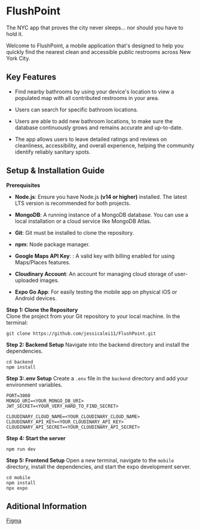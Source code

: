 # FlushPoint
The NYC app that proves the city never sleeps... nor should you have to hold it.

Welcome to FlushPoint, a mobile application that's designed to help you quickly find the nearest clean and accessible public restrooms across New York City. 

## Key Features
* Find nearby bathrooms by using your device's location to view a populated map with all contributed restrooms in your area.

* Users can search for specific bathroom locations.

* Users are able to add new bathroom locations, to make sure the database continuously grows and remains accurate and up-to-date.

* The app allows users to leave detailed ratings and reviews on cleanliness, accessibility, and overall experience, helping the community identify reliably sanitary spots.

## Setup & Installation Guide
**Prerequisites**
* **Node.js**: Ensure you have Node.js **(v14 or higher)** installed. The latest LTS version is recommended for both projects.

* **MongoDB**: A running instance of a MongoDB database. You can use a local installation or a cloud service like MongoDB Atlas.

* **Git**: Git must be installed to clone the repository.

* **npm**: Node package manager.

* **Google Maps API Key**: : A valid key with billing enabled for using Maps/Places features.

* **Cloudinary Account**: An account for managing cloud storage of user-uploaded images.

* **Expo Go App**: For easily testing the mobile app on physical iOS or Android devices.

**Step 1: Clone the Repository** <br>
Clone the project from your Git repository to your local machine. In the terminal:
```
git clone https://github.com/jessicalei11/FlushPoint.git
```
**Step 2: Backend Setup**
Navigate into the backend directory and install the dependencies.
```
cd backend 
npm install 
```

**Step 3:.env Setup**
Create a `.env` file in the `backend` directory and add your environment variables. 
```
PORT=3000
MONGO_URI=<YOUR_MONGO_DB_URI>
JWT_SECRET=<YOUR_VERY_HARD_TO_FIND_SECRET>

CLOUDINARY_CLOUD_NAME=<YOUR_CLOUDINARY_CLOUD_NAME>
CLOUDINARY_API_KEY=<YOUR_CLOUDINARY_API_KEY>
CLOUDINARY_API_SECRET=<YOUR_CLOUDINARY_API_SECRET>
```

**Step 4: Start the server**
```
npm run dev
```

**Step 5: Frontend Setup**
Open a new terminal, navigate to the `mobile` directory, install the dependencies, and start the expo development server.
```
cd mobile 
npm install
прх ехро
```

## Aditional Information
[Figma](https://www.figma.com/design/aXRgxJseo6pDSljto5GDeW/Untitled?node-id=0-1&t=1jTUm2m4Egth3V54-1)

